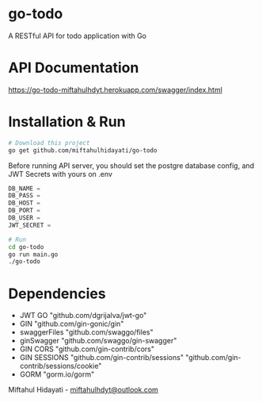 # go-todo 
A RESTful API for todo application with Go

# API Documentation 
https://go-todo-miftahulhdyt.herokuapp.com/swagger/index.html

# Installation & Run
```bash
# Download this project
go get github.com/miftahulhidayati/go-todo
```

Before running API server, you should set the postgre database config, and JWT Secrets with yours on .env
```go
DB_NAME = 
DB_PASS = 
DB_HOST = 
DB_PORT = 
DB_USER = 
JWT_SECRET = 
```
```bash
# Run
cd go-todo
go run main.go
./go-todo
```
# Dependencies
- JWT GO "github.com/dgrijalva/jwt-go"
- GIN "github.com/gin-gonic/gin"
- swaggerFiles "github.com/swaggo/files"
- ginSwagger "github.com/swaggo/gin-swagger"
- GIN CORS "github.com/gin-contrib/cors"
- GIN SESSIONS "github.com/gin-contrib/sessions" "github.com/gin-contrib/sessions/cookie"
- GORM "gorm.io/gorm"

Miftahul Hidayati - miftahulhdyt@outlook.com
